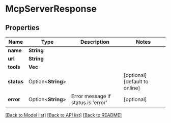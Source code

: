 # McpServerResponse

## Properties

Name | Type | Description | Notes
------------ | ------------- | ------------- | -------------
**name** | **String** |  | 
**url** | **String** |  | 
**tools** | **Vec<String>** |  | 
**status** | Option<**String**> |  | [optional][default to online]
**error** | Option<**String**> | Error message if status is 'error' | [optional]

[[Back to Model list]](../README.md#documentation-for-models) [[Back to API list]](../README.md#documentation-for-api-endpoints) [[Back to README]](../README.md)


